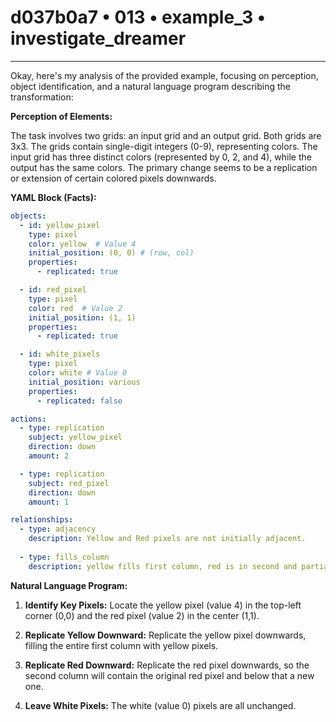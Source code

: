 # d037b0a7 • 013 • example_3 • investigate_dreamer

---
Okay, here's my analysis of the provided example, focusing on perception, object identification, and a natural language program describing the transformation:

**Perception of Elements:**

The task involves two grids: an input grid and an output grid. Both grids are 3x3.  The grids contain single-digit integers (0-9), representing colors. The input grid has three distinct colors (represented by 0, 2, and 4), while the output has the same colors. The primary change seems to be a replication or extension of certain colored pixels downwards.

**YAML Block (Facts):**



```yaml
objects:
  - id: yellow_pixel
    type: pixel
    color: yellow  # Value 4
    initial_position: (0, 0) # (row, col)
    properties:
      - replicated: true

  - id: red_pixel
    type: pixel
    color: red  # Value 2
    initial_position: (1, 1)
    properties:
      - replicated: true

  - id: white_pixels
    type: pixel
    color: white # Value 0
    initial_position: various
    properties:
      - replicated: false

actions:
  - type: replication
    subject: yellow_pixel
    direction: down
    amount: 2

  - type: replication
    subject: red_pixel
    direction: down
    amount: 1

relationships:
  - type: adjacency
    description: Yellow and Red pixels are not initially adjacent.
    
  - type: fills_column
    description: yellow fills first column, red is in second and partially fills.

```



**Natural Language Program:**

1.  **Identify Key Pixels:** Locate the yellow pixel (value 4) in the top-left corner (0,0) and the red pixel (value 2) in the center (1,1).

2.  **Replicate Yellow Downward:** Replicate the yellow pixel downwards, filling the entire first column with yellow pixels.

3.  **Replicate Red Downward:** Replicate the red pixel downwards, so the second column will contain the original red pixel and below that a new one.

4. **Leave White Pixels:** The white (value 0) pixels are all unchanged.

